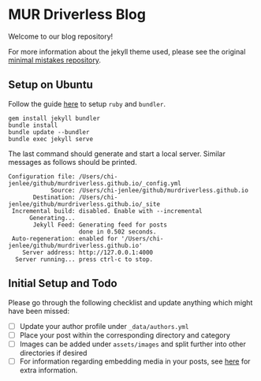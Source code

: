 # MUR Driverless Blog

Welcome to our blog repository!

For more information about the jekyll theme used, please see the original [minimal mistakes repository](https://github.com/mmistakes/minimal-mistakes).

## Setup on Ubuntu

Follow the guide [here](https://gorails.com/setup/ubuntu/18.04) to setup `ruby` and `bundler`.

```
gem install jekyll bundler
bundle install
bundle update --bundler
bundle exec jekyll serve
```

The last command should generate and start a local server. Similar messages as follows should be printed.

```
Configuration file: /Users/chi-jenlee/github/murdriverless.github.io/_config.yml
            Source: /Users/chi-jenlee/github/murdriverless.github.io
       Destination: /Users/chi-jenlee/github/murdriverless.github.io/_site
 Incremental build: disabled. Enable with --incremental
      Generating...
       Jekyll Feed: Generating feed for posts
                    done in 0.502 seconds.
 Auto-regeneration: enabled for '/Users/chi-jenlee/github/murdriverless.github.io'
    Server address: http://127.0.0.1:4000
  Server running... press ctrl-c to stop.
```

## Initial Setup and Todo

Please go through the following checklist and update anything which might have been missed:

- [ ] Update your author profile under `_data/authors.yml`
- [ ] Place your post within the corresponding directory and category
- [ ] Images can be added under `assets/images` and split further into other directories if desired
- [ ] For information regarding embedding media in your posts, see [here](https://mmistakes.github.io/minimal-mistakes/docs/helpers/) for extra information.